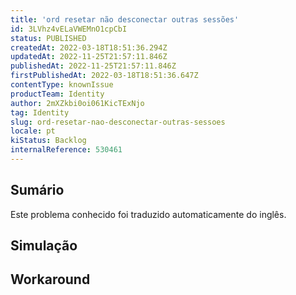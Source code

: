 ```yaml
---
title: 'ord resetar não desconectar outras sessões'
id: 3LVhz4vELaVWEMnO1cpCbI
status: PUBLISHED
createdAt: 2022-03-18T18:51:36.294Z
updatedAt: 2022-11-25T21:57:11.846Z
publishedAt: 2022-11-25T21:57:11.846Z
firstPublishedAt: 2022-03-18T18:51:36.647Z
contentType: knownIssue
productTeam: Identity
author: 2mXZkbi0oi061KicTExNjo
tag: Identity
slug: ord-resetar-nao-desconectar-outras-sessoes
locale: pt
kiStatus: Backlog
internalReference: 530461
---
```


## Sumário

<div class="alert alert-info">
  <p>Este problema conhecido foi traduzido automaticamente do inglês.</p>
</div>



## Simulação



## Workaround



